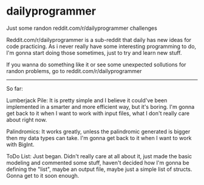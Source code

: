 # dailyprogrammer
Just some randon reddit.com/r/dailyprogrammer challenges

Reddit.com/r/dailyprogrammer is a sub-reddit that daily has new ideas for code practicing. As i  never really have some interesting programming to do, I'm gonna start doing those sometimes, just to try and learn new stuff.

If you wanna do something like it or see some unexpected sollutions for randon problems, go to reddit.com/r/dailyprogrammer

----

So far:

Lumberjack Pile:
It is pretty simple and I believe it could've been implemented in a smarter and more efficient way, but it's boring. I'm gonna get back to it when I want to work with input files, what I don't really care about right now.

Palindromics:
It works greatly, unless the palindromic generated is bigger then my data types can take. I'm gonna get back to it when I want to work with BigInt.

ToDo List:
Just began. Didn't really care at all about it, just made the basic modeling and commented some stuff, haven't decided how I'm gonna be defining the "list", maybe an output file, maybe just a simple list of structs. Gonna get to it soon enough.
